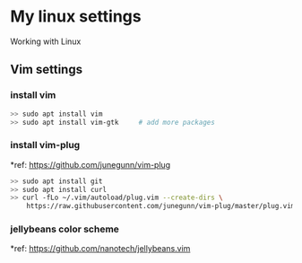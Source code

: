 # My linux settings
Working with Linux

## Vim settings

### install vim
```sh
>> sudo apt install vim
>> sudo apt install vim-gtk     # add more packages
```

### install vim-plug
*ref: https://github.com/junegunn/vim-plug
```sh
>> sudo apt install git
>> sudo apt install curl
>> curl -fLo ~/.vim/autoload/plug.vim --create-dirs \
    https://raw.githubusercontent.com/junegunn/vim-plug/master/plug.vim
```

### jellybeans color scheme
*ref: https://github.com/nanotech/jellybeans.vim
